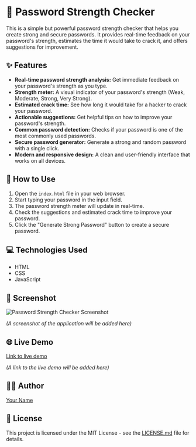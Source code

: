 # 🔐 Password Strength Checker

This is a simple but powerful password strength checker that helps you create strong and secure passwords. It provides real-time feedback on your password's strength, estimates the time it would take to crack it, and offers suggestions for improvement.

## ✨ Features

*   **Real-time password strength analysis:** Get immediate feedback on your password's strength as you type.
*   **Strength meter:** A visual indicator of your password's strength (Weak, Moderate, Strong, Very Strong).
*   **Estimated crack time:** See how long it would take for a hacker to crack your password.
*   **Actionable suggestions:** Get helpful tips on how to improve your password's strength.
*   **Common password detection:** Checks if your password is one of the most commonly used passwords.
*   **Secure password generator:** Generate a strong and random password with a single click.
*   **Modern and responsive design:** A clean and user-friendly interface that works on all devices.

## 🚀 How to Use

1.  Open the `index.html` file in your web browser.
2.  Start typing your password in the input field.
3.  The password strength meter will update in real-time.
4.  Check the suggestions and estimated crack time to improve your password.
5.  Click the "Generate Strong Password" button to create a secure password.

## 💻 Technologies Used

*   HTML
*   CSS
*   JavaScript

## 📸 Screenshot

![Password Strength Checker Screenshot](placeholder.png)

*(A screenshot of the application will be added here)*

## 🌐 Live Demo

[Link to live demo](placeholder.com)

*(A link to the live demo will be added here)*

## 👨‍💻 Author

[Your Name](https://your-website.com)

## 📄 License

This project is licensed under the MIT License - see the [LICENSE.md](LICENSE.md) file for details.
